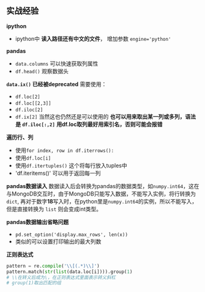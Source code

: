 ## 实战经验
**ipython**
+ ipython中 **读入路径还有中文的文件**， 增加参数 `engine='python'`

**pandas**
+ `data.columns` 可以快速获取列属性
+ `df.head()` 观察数据头

**`data.ix()` 已经被deprecated**
需要使用：
+ `df.loc[2]`
+ `df.loc[[2,3]]`
+ `df.iloc[2]`
+ `df.ix[2]` 当然这也仍然还是可以使用的
**也可以用来取出某一列或多列，语法是 `df.iloc[:,2]`**
**用df.loc取列最好用索引名，否则可能会报错**

**遍历行、列**
+ 使用`for index, row in df.iterrows():`
+ 使用`df.loc[i]`
+ 使用`df.itertuples()` 这个将每行放入tuples中
+ 'df.iteritems()' 可以用于返回每一列

**pandas数据读入**
数据读入后会转换为pandas的数据类型，如`numpy.int64`，这在与MongoDB交互时，由于MongoDB只能写入数据，不能写入实例，将行转换为`dict`, 再对于数字**18**写入时，在python里是`numpy.int64`的实例，所以不能写入，但是直接转换为 `list` 则会变成int类型。

**pandas数据输出省略问题**
+ `pd.set_option('display.max_rows', len(x))`
+ 类似的可以设置打印输出的最大列数

**正则表达式**
```py
pattern = re.compile('\\[(.*)\\]')
pattern.match(str(list(data.loc[i]))).group(1)
# \\在转义后成为\，在正则表达式里面表示转义斜杠
# group(1)取出匹配的组
```
